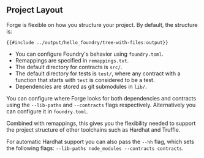 ## Project Layout

Forge is flexible on how you structure your project. By default, the structure is:

```ignore
{{#include ../output/hello_foundry/tree-with-files:output}}
```

- You can configure Foundry's behavior using `foundry.toml`.
- Remappings are specified in `remappings.txt`.
- The default directory for contracts is `src/`.
- The default directory for tests is `test/`, where any contract with a function that starts with `test` is considered to be a test.
- Dependencies are stored as git submodules in `lib/`.

You can configure where Forge looks for both dependencies and contracts using the `--lib-paths` and `--contracts` flags respectively. Alternatively you can configure it in `foundry.toml`.

Combined with remappings, this gives you the flexibility needed to support the project structure of other toolchains such as Hardhat and Truffle.

For automatic Hardhat support you can also pass the `--hh` flag, which sets the following flags: `--lib-paths node_modules --contracts contracts`.
